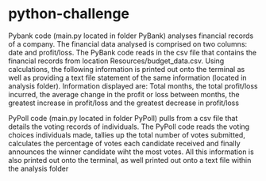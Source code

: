 # python-challenge

Pybank code (main.py located in folder PyBank) analyses financial records of a company. The financial data analysed is comprised on two columns: date and profit/loss. 
The PyBank code reads in the csv file that contains the financial records from location Resources/budget_data.csv.
Using calculations, the following information is printed out onto the terminal as well as providing a text file statement of the same information (located in analysis folder).
Information displayed are: Total months, the total profit/loss incurred, the average change in the profit or loss between months, the greatest increase in profit/loss
and the greatest decrease in profit/loss

PyPoll code (main.py located in folder PyPoll) pulls from a csv file that details the voting records of individuals. The PyPoll code reads the voting choices individuals
made, tallies up the total number of votes submitted, calculates the percentage of votes each candidate received and finally announces the winner candidate wiht the most
votes. All this information is also printed out onto the terminal, as well printed out onto a text file within the analysis folder

